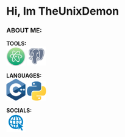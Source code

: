 #
# Hi, Im TheUnixDemon

### ABOUT ME:
**TOOLS:** <br>
<img src="img/atom-logo.png" alt="Atom" width="50"/>
<img src="img/postgresql-inc-logo.png" alt="PostgreSQL" width="50"/>



**LANGUAGES:** <br>
<img src="img/c-logo.png" alt="C++" width="50"/>
<img src="img/python-logo.png" alt="Python" width="50"/>


**SOCIALS:** <br>
<a href="https://bfi.bbs-me.org:1589" rel="test"><img src="img/logo-internet-chemiphase-updated-website-goes-live-chemiphase-ltd-12.png" width="50" /></a>

<!-- https://brandslogos.com/ -->
